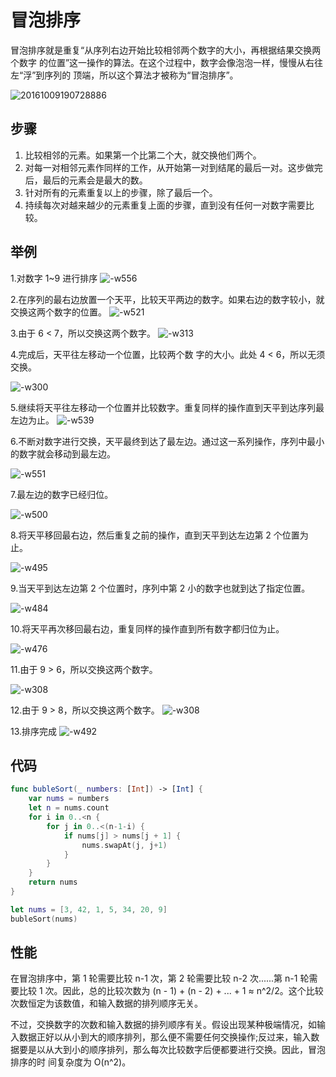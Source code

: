
# 冒泡排序

冒泡排序就是重复“从序列右边开始比较相邻两个数字的大小，再根据结果交换两个数字 的位置”这一操作的算法。在这个过程中，数字会像泡泡一样，慢慢从右往左“浮”到序列的 顶端，所以这个算法才被称为“冒泡排序”。

![20161009190728886](http://blog.oldbird.run/20161009190728886.gif)

## 步骤

1. 比较相邻的元素。如果第一个比第二个大，就交换他们两个。
2. 对每一对相邻元素作同样的工作，从开始第一对到结尾的最后一对。这步做完后，最后的元素会是最大的数。
3. 针对所有的元素重复以上的步骤，除了最后一个。
4. 持续每次对越来越少的元素重复上面的步骤，直到没有任何一对数字需要比较。

## 举例

1.对数字 1~9 进行排序
![-w556](http://blog.oldbird.run/2020-08-13-15973299080013.png)

2.在序列的最右边放置一个天平，比较天平两边的数字。如果右边的数字较小，就交换这两个数字的位置。
![-w521](http://blog.oldbird.run/2020-08-13-15973299739169.png)

3.由于 6 < 7，所以交换这两个数字。
![-w313](http://blog.oldbird.run/2020-08-13-15973300049311.png)

4.完成后，天平往左移动一个位置，比较两个数 字的大小。此处 4 < 6，所以无须交换。

![-w300](http://blog.oldbird.run/2020-08-13-15973300294232.png)

5.继续将天平往左移动一个位置并比较数字。重复同样的操作直到天平到达序列最左边为止。
![-w539](http://blog.oldbird.run/2020-08-13-15973300616706.png)

6.不断对数字进行交换，天平最终到达了最左边。通过这一系列操作，序列中最小的数字就会移动到最左边。

![-w551](http://blog.oldbird.run/2020-08-13-15973301035635.png)

7.最左边的数字已经归位。

![-w500](http://blog.oldbird.run/2020-08-13-15973301409192.png)

8.将天平移回最右边，然后重复之前的操作，直到天平到达左边第 2 个位置为止。

![-w495](http://blog.oldbird.run/2020-08-13-15973301718336.png)

9.当天平到达左边第 2 个位置时，序列中第 2 小的数字也就到达了指定位置。

![-w484](http://blog.oldbird.run/2020-08-13-15973302119128.png)

10.将天平再次移回最右边，重复同样的操作直到所有数字都归位为止。

![-w476](http://blog.oldbird.run/2020-08-13-15973302447126.png)

11.由于 9 > 6，所以交换这两个数字。

![-w308](http://blog.oldbird.run/2020-08-13-15973302742671.png)

12.由于 9 > 8，所以交换这两个数字。
![-w308](http://blog.oldbird.run/2020-08-13-15973303008769.png)

13.排序完成
![-w492](http://blog.oldbird.run/2020-08-13-15973303294906.png)

## 代码

```swift
func bubleSort(_ numbers: [Int]) -> [Int] {
    var nums = numbers
    let n = nums.count
    for i in 0..<n {
        for j in 0..<(n-1-i) {
            if nums[j] > nums[j + 1] {
                nums.swapAt(j, j+1)
            }
        }
    }
    return nums
}

let nums = [3, 42, 1, 5, 34, 20, 9]
bubleSort(nums)
```

## 性能

在冒泡排序中，第 1 轮需要比较 n-1 次，第 2 轮需要比较 n-2 次......第 n-1 轮需要比较 1 次。因此，总的比较次数为 (n - 1) + (n - 2) + ... + 1 ≈ n^2/2。这个比较次数恒定为该数值，和输入数据的排列顺序无关。

不过，交换数字的次数和输入数据的排列顺序有关。假设出现某种极端情况，如输入数据正好以从小到大的顺序排列，那么便不需要任何交换操作;反过来，输入数据要是以从大到小的顺序排列，那么每次比较数字后便都要进行交换。因此，冒泡排序的时 间复杂度为 O(n^2)。
